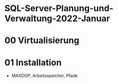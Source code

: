 # SQL-Server-Planung-und-Verwaltung-2022-Januar

# 00 Virtualisierung

# 01 Installation
* MAXDOP, Arbeitsspeicher, Pfade

